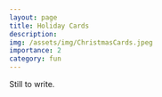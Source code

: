 ```yaml
---
layout: page
title: Holiday Cards
description: 
img: /assets/img/ChristmasCards.jpeg
importance: 2
category: fun
---
```


Still to write.
